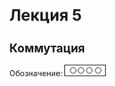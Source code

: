 # Лекция 5
## Коммутация
Обозначение: 
![коммутация](https://raw.githubusercontent.com/krasnotsvetov/Networks_course/master/Images/5_1.png)
